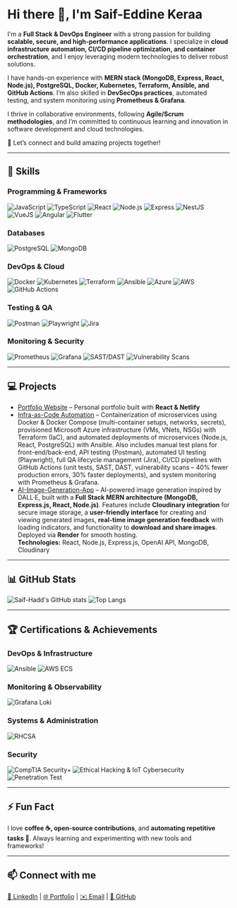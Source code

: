 # Hi there 👋, I'm Saif-Eddine Keraa

I'm a **Full Stack & DevOps Engineer** with a strong passion for building **scalable, secure, and high-performance applications**. I specialize in **cloud infrastructure automation, CI/CD pipeline optimization, and container orchestration**, and I enjoy leveraging modern technologies to deliver robust solutions.  

I have hands-on experience with **MERN stack (MongoDB, Express, React, Node.js), PostgreSQL, Docker, Kubernetes, Terraform, Ansible, and GitHub Actions**. I’m also skilled in **DevSecOps practices**, automated testing, and system monitoring using **Prometheus & Grafana**.  

I thrive in collaborative environments, following **Agile/Scrum methodologies**, and I’m committed to continuous learning and innovation in software development and cloud technologies.  

🚀 Let’s connect and build amazing projects together!

---

## 🔧 Skills

### **Programming & Frameworks**
![JavaScript](https://img.shields.io/badge/JavaScript-F7DF1E?style=for-the-badge&logo=javascript&logoColor=black)
![TypeScript](https://img.shields.io/badge/TypeScript-3178C6?style=for-the-badge&logo=typescript&logoColor=white)
![React](https://img.shields.io/badge/React-20232A?style=for-the-badge&logo=react&logoColor=61DAFB)
![Node.js](https://img.shields.io/badge/Node.js-339933?style=for-the-badge&logo=node.js&logoColor=white)
![Express](https://img.shields.io/badge/Express-000000?style=for-the-badge&logo=express&logoColor=white)
![NestJS](https://img.shields.io/badge/NestJS-E0234E?style=for-the-badge&logo=nestjs&logoColor=white)
![VueJS](https://img.shields.io/badge/Vue.js-35495E?style=for-the-badge&logo=vue.js&logoColor=4FC08D)
![Angular](https://img.shields.io/badge/Angular-DD0031?style=for-the-badge&logo=angular&logoColor=white)
![Flutter](https://img.shields.io/badge/Flutter-02569B?style=for-the-badge&logo=flutter&logoColor=white)

### **Databases**
![PostgreSQL](https://img.shields.io/badge/PostgreSQL-316192?style=for-the-badge&logo=postgresql&logoColor=white)
![MongoDB](https://img.shields.io/badge/MongoDB-47A248?style=for-the-badge&logo=mongodb&logoColor=white)

### **DevOps & Cloud**
![Docker](https://img.shields.io/badge/Docker-2496ED?style=for-the-badge&logo=docker&logoColor=white)
![Kubernetes](https://img.shields.io/badge/Kubernetes-326CE5?style=for-the-badge&logo=kubernetes&logoColor=white)
![Terraform](https://img.shields.io/badge/Terraform-623CE4?style=for-the-badge&logo=terraform&logoColor=white)
![Ansible](https://img.shields.io/badge/Ansible-EE0000?style=for-the-badge&logo=ansible&logoColor=white)
![Azure](https://img.shields.io/badge/Microsoft_Azure-0078D4?style=for-the-badge&logo=microsoft-azure&logoColor=white)
![AWS](https://img.shields.io/badge/AWS-232F3E?style=for-the-badge&logo=amazon-aws&logoColor=white)
![GitHub Actions](https://img.shields.io/badge/GitHub_Actions-2088FF?style=for-the-badge&logo=github-actions&logoColor=white)

### **Testing & QA**
![Postman](https://img.shields.io/badge/Postman-FF6C37?style=for-the-badge&logo=postman&logoColor=white)
![Playwright](https://img.shields.io/badge/Playwright-000000?style=for-the-badge&logo=playwright&logoColor=white)
![Jira](https://img.shields.io/badge/Jira-0052CC?style=for-the-badge&logo=jira&logoColor=white)

### **Monitoring & Security**
![Prometheus](https://img.shields.io/badge/Prometheus-E6522C?style=for-the-badge&logo=prometheus&logoColor=white)
![Grafana](https://img.shields.io/badge/Grafana-F46800?style=for-the-badge&logo=grafana&logoColor=white)
![SAST/DAST](https://img.shields.io/badge/SAST-SECURITY-red)
![Vulnerability Scans](https://img.shields.io/badge/DAST-SECURITY-orange)

---

## 💻 Projects

- [Portfolio Website](https://saifportfo.netlify.app) – Personal portfolio built with **React & Netlify** 
- [Infra-as-Code Automation](https://github.com/Saif-hadd/infra-as-code-automation) – 
  Containerization of microservices using Docker & Docker Compose (multi-container setups, networks, secrets), 
  provisioned Microsoft Azure infrastructure (VMs, VNets, NSGs) with Terraform (IaC), and automated deployments of microservices (Node.js, React, PostgreSQL) with Ansible. 
  Also includes manual test plans for front-end/back-end, API testing (Postman), automated UI testing (Playwright), 
  full QA lifecycle management (Jira), CI/CD pipelines with GitHub Actions (unit tests, SAST, DAST, vulnerability scans – 40% fewer production errors, 30% faster deployments), 
  and system monitoring with Prometheus & Grafana. 
- [AI-Image-Generation-App](https://github.com/Saif-hadd/AI-Image-Generation-App) – AI-powered image generation inspired by DALL·E, built with a **Full Stack MERN architecture (MongoDB, Express.js, React, Node.js)**. Features include **Cloudinary integration** for secure image storage, a **user-friendly interface** for creating and viewing generated images, **real-time image generation feedback** with loading indicators, and functionality to **download and share images**. Deployed via **Render** for smooth hosting.  
  **Technologies:** React, Node.js, Express.js, OpenAI API, MongoDB, Cloudinary


---

## 📊 GitHub Stats

![Saif-Hadd's GitHub stats](https://github-readme-stats.vercel.app/api?username=Saif-hadd&show_icons=true&theme=radical)
![Top Langs](https://github-readme-stats.vercel.app/api/top-langs/?username=Saif-hadd&layout=compact&theme=radical)


---

## 🏆 Certifications & Achievements

### DevOps & Infrastructure
![Ansible](https://img.shields.io/badge/Ansible-KodeKloud-EE0000?style=for-the-badge&logo=ansible&logoColor=white)
![AWS ECS](https://img.shields.io/badge/AWS_ECS-KodeKloud-232F3E?style=for-the-badge&logo=amazon-aws&logoColor=white)

### Monitoring & Observability
![Grafana Loki](https://img.shields.io/badge/Grafana_Loki-KodeKloud-F46800?style=for-the-badge&logo=grafana&logoColor=white)

### Systems & Administration
![RHCSA](https://img.shields.io/badge/RHCSA-Red_Hat-EE0000?style=for-the-badge&logo=red-hat&logoColor=white)

### Security
![CompTIA Security+](https://img.shields.io/badge/CompTIA_Security+-KodeKloud-0078D4?style=for-the-badge)
![Ethical Hacking & IoT Cybersecurity](https://img.shields.io/badge/Ethical_Hacking_%26_IoT_Cybersecurity-IT_CyberSec-FF6C37?style=for-the-badge)
![Penetration Test](https://img.shields.io/badge/Penetration_Test-IT_CyberSec-000000?style=for-the-badge)


---

## ⚡ Fun Fact

I love **coffee ☕, open-source contributions**, and **automating repetitive tasks 🤖**. Always learning and experimenting with new tools and frameworks!

---

## 📫 Connect with me

[🔗 LinkedIn](https://linkedin.com/in/saif-eddine-keraa) | [🌐 Portfolio](https://saifportfo.netlify.app) | [✉️ Email](mailto:Haddedseif746@gmail.com) | [🐙 GitHub](https://github.com/Saif-hadd)

